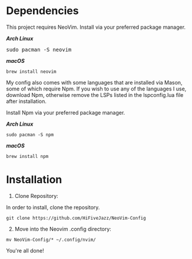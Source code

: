 # Dependencies
This project requires NeoVim. Install via your preferred package manager.

***Arch Linux***

<kbd>sudo pacman -S neovim</kbd>


***macOS***

`brew install neovim`

My config also comes with some languages that are installed via Mason, some of which require Npm. If you wish to use any of the languages I use, download Npm, otherwise remove the LSPs listed in the lspconfig.lua file after installation.

Install Npm via your preferred package manager.

***Arch Linux***

`sudo pacman -S npm`

***macOS***

`brew install npm`

# Installation
1. Clone Repository:

In order to install, clone the repository.

`git clone https://github.com/HiFiveJazz/NeoVim-Config`

2. Move into the Neovim .config directory:

`mv NeoVim-Config/* ~/.config/nvim/`

You're all done!
